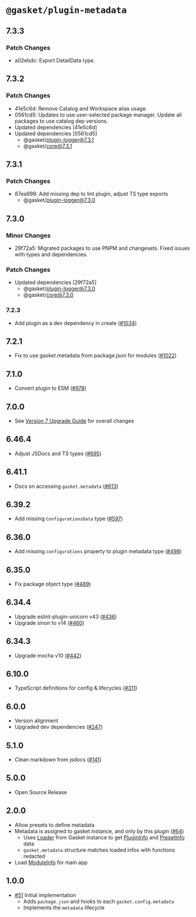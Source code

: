 # `@gasket/plugin-metadata`

## 7.3.3

### Patch Changes

- a02ebdc: Export DetailData type.

## 7.3.2

### Patch Changes

- 41e5c6d: Remove Catalog and Workspace alias usage.
- 0561cd5: Updates to use user-selected package manager. Update all packages to use catalog dep versions.
- Updated dependencies [41e5c6d]
- Updated dependencies [0561cd5]
  - @gasket/plugin-logger@7.3.1
  - @gasket/core@7.3.1

## 7.3.1

### Patch Changes

- 87ea998: Add missing dep to lint plugin, adjust TS type exports
  - @gasket/plugin-logger@7.3.0

## 7.3.0

### Minor Changes

- 29f72a5: Migrated packages to use PNPM and changesets. Fixed issues with types and dependencies.

### Patch Changes

- Updated dependencies [29f72a5]
  - @gasket/plugin-logger@7.3.0
  - @gasket/core@7.3.0

### 7.2.3

- Add plugin as a dev dependency in create ([#1034])

## 7.2.1

- Fix to use gasket.metadata from package.json for modules ([#1022])

## 7.1.0

- Convert plugin to ESM ([#978])

## 7.0.0

- See [Version 7 Upgrade Guide] for overall changes

## 6.46.4

- Adjust JSDocs and TS types ([#695])

## 6.41.1

- Docs on accessing `gasket.metadata` ([#613])

## 6.39.2

- Add missing `ConfigurationsData` type ([#597])

## 6.36.0

- Add missing `configurations` property to plugin metadata type ([#498])

## 6.35.0

- Fix package object type ([#489])

## 6.34.4

- Upgrade eslint-plugin-unicorn v43 ([#436])
- Upgrade sinon to v14 ([#460])

## 6.34.3

- Upgrade mocha v10 ([#442])

## 6.10.0

- TypeScript definitions for config & lifecycles ([#311])

## 6.0.0

- Version alignment
- Upgraded dev dependencies ([#247])

## 5.1.0

- Clean markdown from jsdocs ([#141])

## 5.0.0

- Open Source Release

## 2.0.0

- Allow presets to define metadata
- Metadata is assigned to gasket instance, and only by this plugin ([#64])
  - Uses [Loader] from Gasket instance to get [PluginInfo] and [PresetInfo] data
  - `gasket.metadata` structure matches loaded infos with functions redacted
- Load [ModuleInfo] for main app

## 1.0.0

- [#51] Initial implementation
  - Adds `package.json` and hooks to each `gasket.config.metadata`
  - Implements the `metadata` lifecycle

[Version 7 Upgrade Guide]: /docs/upgrade-to-7.md
[#51]: https://github.com/godaddy/gasket/pull/51
[#64]: https://github.com/godaddy/gasket/pull/64
[#141]: https://github.com/godaddy/gasket/pull/141
[#247]: https://github.com/godaddy/gasket/pull/247
[#311]: https://github.com/godaddy/gasket/pull/311
[#436]: https://github.com/godaddy/gasket/pull/436
[#442]: https://github.com/godaddy/gasket/pull/442
[#460]: https://github.com/godaddy/gasket/pull/460
[#489]: https://github.com/godaddy/gasket/pull/489
[#498]: https://github.com/godaddy/gasket/pull/498
[#597]: https://github.com/godaddy/gasket/pull/597
[#613]: https://github.com/godaddy/gasket/pull/613
[#695]: https://github.com/godaddy/gasket/pull/695
[#978]: https://github.com/godaddy/gasket/pull/978
[#1022]: https://github.com/godaddy/gasket/pull/1022
[#1034]: https://github.com/godaddy/gasket/pull/1034
[Loader]: /packages/gasket-resolve/docs/api.md#loader
[PluginInfo]: /packages/gasket-resolve/docs/api.md#plugininfo
[PresetInfo]: /packages/gasket-resolve/docs/api.md#presetinfo
[ModuleInfo]: /packages/gasket-resolve/docs/api.md#moduleinfo

